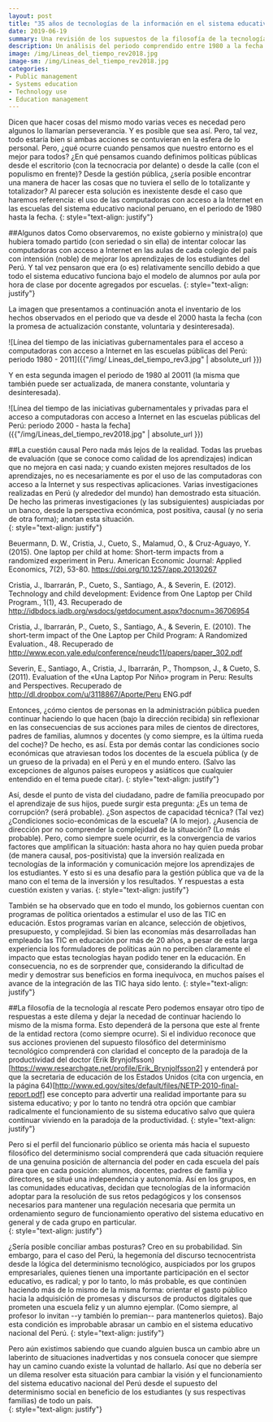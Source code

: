 ```yaml
--- 
layout: post
title: "35 años de tecnologías de la información en el sistema educativo peruano: un dilema para una ministra(o)"
date: 2019-06-19
summary: Una revisión de los supuestos de la filosofía de la tecnología es requerida para resolver la relación tecnología aprendizaje.  
description: Un análisis del periodo comprendido entre 1980 a la fecha permite comprender los supuestos filosóficos que orientaron aquellas decisiones  
image: /img/Lineas_del_tiempo_rev2018.jpg
image-sm: /img/Lineas_del_tiempo_rev2018.jpg
categories:
- Public management
- Systems education
- Technology use
- Education management
--- 
```


Dicen que hacer cosas del mismo modo varias veces es necedad pero algunos lo llamarían perseverancia. Y es posible que sea así. Pero, tal vez, todo estaría bien si ambas acciones se contuvieran en la esfera de lo personal. Pero, ¿qué ocurre cuando pensamos que nuestro entorno es el mejor para todos? ¿En qué pensamos cuando definimos políticas públicas desde el escritorio (con la tecnocracia por delante) o desde la calle (con el populismo en frente)? Desde la gestión pública, ¿sería posible encontrar una manera de hacer las cosas que no tuviera el sello de lo totalizante y totalizador? Al parecer esta solución es inexistente desde el caso que haremos referencia: el uso de las computadoras con acceso a la Internet en las escuelas del sistema educativo nacional peruano, en el periodo de 1980 hasta la fecha. 
{: style="text-align: justify"}

##Algunos datos
Como observaremos, no existe gobierno y ministra(o) que hubiera tomado partido (con seriedad o sin ella) de intentar colocar las computadoras con acceso a Internet en las aulas de cada colegio del país con intensión (noble) de mejorar los aprendizajes de los estudiantes del Perú. Y tal vez pensaron que era (o es) relativamente sencillo debido a que todo el sistema educativo funciona bajo el modelo de alumnos por aula por hora de clase por docente agregados por escuelas. 
{: style="text-align: justify"}

La imagen que presentamos a continuación anota el inventario de los hechos observados en el periodo que va desde el 2000 hasta la fecha (con la promesa de actualización constante, voluntaria y desinteresada).

![Línea del tiempo de las iniciativas gubernamentales para el acceso a computadoras con acceso a Internet en las escuelas públicas del Perú: periodo 1980 - 2011]({{"/img/  Lineas_del_tiempo_rev3.jpg" | absolute_url }})

Y en esta segunda imagen el periodo de 1980 al 20011 (la misma que también puede ser actualizada, de manera constante, voluntaria y desinteresada).

![Línea del tiempo de las iniciativas gubernamentales y privadas para el acceso a computadoras con acceso a Internet en las escuelas públicas del Perú: periodo 2000 - hasta la fecha]({{"/img/Lineas_del_tiempo_rev2018.jpg" | absolute_url }})

##La cuestión causal 
Pero nada más lejos de la realidad. Todas las pruebas de evaluación (que se conoce como calidad de los aprendizajes) indican que no mejora en casi nada; y cuando existen mejores resultados de los aprendizajes, no es necesariamente es por el uso de las computadoras con acceso a la Internet y sus respectivas aplicaciones. Varias investigaciones realizadas en Perú (y alrededor del mundo) han demostrado esta situación. De hecho las primeras investigaciones (y las subsiguientes) auspiciadas por un banco, desde la perspectiva económica, post positiva, causal (y no seria de otra forma); anotan esta situación.   
{: style="text-align: justify"}

Beuermann, D. W., Cristia, J., Cueto, S., Malamud, O., & Cruz-Aguayo, Y. (2015). One laptop per child at home: Short-term impacts from a randomized experiment in Peru. American Economic Journal: Applied Economics, 7(2), 53-80. https://doi.org/10.1257/app.20130267

Cristia, J., Ibarrarán, P., Cueto, S., Santiago, A., & Severin, E. (2012). Technology and child development: Evidence from One Laptop per Child Program., 1(1), 43. Recuperado de http://idbdocs.iadb.org/wsdocs/getdocument.aspx?docnum=36706954

Cristia, J., Ibarrarán, P., Cueto, S., Santiago, A., & Severin, E. (2010). The short-term impact of the One Laptop per Child Program: A Randomized Evaluation., 48. Recuperado de http://www.econ.yale.edu/conference/neudc11/papers/paper_302.pdf

Severin, E., Santiago, A., Cristia, J., Ibarrarán, P., Thompson, J., & Cueto, S. (2011). Evaluation of the «Una Laptop Por Niño» program in Peru: Results and Perspectives. Recuperado de http://dl.dropbox.com/u/3118867/Aporte/Peru ENG.pdf

Entonces, ¿cómo cientos de personas en la administración pública pueden continuar haciendo lo que hacen (bajo la dirección recibida) sin reflexionar en las consecuencias de sus acciones para miles de cientos de directores, padres de familias, alumnos y docentes (y como siempre, es la última rueda del coche)? De hecho, es así. Esta por demás contar las condiciones socio económicas que atraviesan todos los docentes de la escuela pública (y de un grueso de la privada) en el Perú y en el  mundo entero. (Salvo las excepciones de algunos países europeos y asiáticos que cualquier entendido en el tema puede citar). 
{: style="text-align: justify"}

Así, desde el punto de vista del ciudadano, padre de familia preocupado por el aprendizaje de sus hijos, puede surgir esta pregunta: ¿Es un tema de corrupción? (será probable). ¿Son aspectos de capacidad técnica? (Tal vez) ¿Condiciones socio-económicas de la escuela? (A lo mejor). ¿Ausencia de dirección por no comprender la complejidad de la situación? (Lo más probable). Pero, como siempre suele ocurrir, es la convergencia de varios factores que amplifican la situación: hasta ahora no hay quien pueda probar (de manera causal, pos-positivista) que la inversión realizada en tecnologías de la información y comunicación mejore los aprendizajes de los estudiantes. Y esto si es una desafío para la gestión pública que va de la mano con el tema de la inversión y los resultados. Y respuestas a esta cuestión existen y varias. 
{: style="text-align: justify"} 

También se ha observado que en todo el mundo, los gobiernos cuentan con programas de política orientados a estimular el uso de las TIC en educación. Estos programas varían en alcance, selección de objetivos, presupuesto, y complejidad. Si bien las economías más desarrolladas han empleado las TIC en educación por más de 20 años, a pesar de esta larga experiencia los formuladores de políticas aún no perciben claramente el impacto que estas tecnologías hayan podido tener en la educación. En consecuencia, no es de sorprender que, considerando la dificultad de medir y demostrar sus beneficios en forma inequívoca, en muchos países el avance de la integración de las TIC haya sido lento.
{: style="text-align: justify"}  

##La filosofía de la tecnología al rescate
Pero podemos ensayar otro tipo de respuestas a este dilema y dejar la necedad de continuar haciendo lo mismo de la misma forma. Esto dependerá de la persona que este al frente de la entidad rectora (como siempre ocurre). Si el individuo reconoce que sus acciones provienen del supuesto filosófico del determinismo tecnológico comprenderá con claridad el concepto de la paradoja de la productividad del doctor (Erik Brynjolfsson)[https://www.researchgate.net/profile/Erik_Brynjolfsson2] y entenderá por que la secretaria de educación de los Estados Unidos (cita con urgencia, en la página 64)[http://www.ed.gov/sites/default/files/NETP-2010-final-report.pdf] ese concepto para advertir una realidad importante para su sistema educativo; y por lo tanto no tendrá otra opción que cambiar radicalmente el funcionamiento de su sistema educativo salvo que quiera continuar viviendo en la paradoja de la productividad. 
{: style="text-align: justify"}

Pero si el perfil del funcionario público se orienta más hacia el supuesto filosófico del determinismo social comprenderá que cada situación requiere de una genuina posición de alternancia del poder en cada escuela del país para que en cada posición: alumnos, docentes, padres de familia y directores, se situé una independencia y autonomía. Así en los grupos, en las comunidades educativas, decidan que tecnologías de la información adoptar para la resolución de sus retos pedagógicos y los consensos necesarios para mantener una regulación necesaria que permita un ordenamiento seguro de funcionamiento operativo del sistema educativo en general y de cada grupo en particular.   
{: style="text-align: justify"}

¿Sería posible conciliar ambas posturas? Creo en su probabilidad. Sin embargo, para el caso del Perú, la hegemonía del discurso tecnocentrista desde la lógica del determinismo tecnológico, auspiciados por los grupos empresariales, quienes tienen una importante participación en el sector educativo, es radical; y por lo tanto, lo más probable, es que continúen haciendo más de lo mismo de la misma forma: orientar el gasto público hacia la adquisición de promesas y discursos de productos digitales que prometen una escuela feliz y un alumno ejemplar. (Como siempre, al profesor lo invitan --y también lo premian-- para mantenerlos quietos). Bajo esta condición es improbable abrasar un cambio en el sistema educativo nacional del Perú. 
{: style="text-align: justify"}

Pero aún existimos sabiendo que cuando alguien busca un cambio abre un laberinto de situaciones inadvertidas y nos consuela conocer que siempre hay un camino cuando existe la voluntad de hallarlo. Así que no debería ser un dilema resolver esta situación para cambiar la visión y el funcionamiento del sistema educativo nacional del Perú desde el supuesto del determinismo social en beneficio de los estudiantes (y sus respectivas familias) de todo un país.  
{: style="text-align: justify"}
